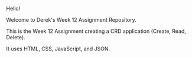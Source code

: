 Hello! 

Welcome to Derek's Week 12 Assignment Repository.

This is the Week 12 Assignment creating a CRD application (Create, Read, Delete).

It uses HTML, CSS, JavaScript, and JSON.